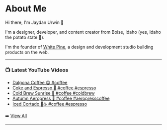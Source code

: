 # About Me

Hi there, I'm Jaydan Urwin 👋

I'm a designer, developer, and content creator from Boise, Idaho (yes, Idaho the potato state 🥔).

I'm the founder of [White Pine](https://whitepine.studio), a design and development studio building products on the web.

--- 

### 📺 Latest YouTube Videos 
<!-- YOUTUBE:START -->
- [Dalgona Coffee 😋 #coffee](https://www.youtube.com/watch?v=igDnOSctFfk)
- [Coke and Espresso 🤔 #coffee #espresso](https://www.youtube.com/watch?v=WRlNhTFd-dI)
- [Cold Brew Sunrise 🌄 #coffee #coldbrew](https://www.youtube.com/watch?v=xO14OMLQbGo)
- [Autumn Aeropress 🍁 #coffee #aeropresscoffee](https://www.youtube.com/watch?v=mlguIPJBirk)
- [Iced Cortado 🧊☕ #coffee #espresso](https://www.youtube.com/watch?v=CDozMYK5I7w)
<!-- YOUTUBE:END --> 

➡️ [View All](https://youtube.com/@LittleSticks) 

---

<!--
**jaydanurwin/jaydanurwin** is a ✨ _special_ ✨ repository because its `README.md` (this file) appears on your GitHub profile.

Here are some ideas to get you started:

- 🔭 I’m currently working on ...
- 🌱 I’m currently learning ...
- 👯 I’m looking to collaborate on ...
- 🤔 I’m looking for help with ...
- 💬 Ask me about ...
- 📫 How to reach me: ...
- 😄 Pronouns: ...
- ⚡ Fun fact: ...
-->
